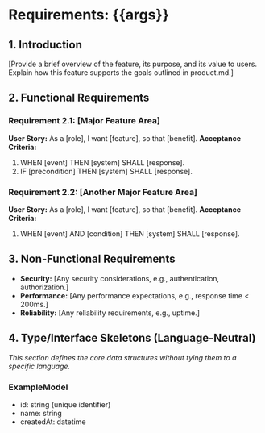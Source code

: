# Requirements: {{args}}

## 1. Introduction
[Provide a brief overview of the feature, its purpose, and its value to users. Explain how this feature supports the goals outlined in product.md.]

## 2. Functional Requirements
### Requirement 2.1: [Major Feature Area]
**User Story:** As a [role], I want [feature], so that [benefit].
**Acceptance Criteria:**
1.  WHEN [event] THEN [system] SHALL [response].
2.  IF [precondition] THEN [system] SHALL [response].

### Requirement 2.2: [Another Major Feature Area]
**User Story:** As a [role], I want [feature], so that [benefit].
**Acceptance Criteria:**
1.  WHEN [event] AND [condition] THEN [system] SHALL [response].

## 3. Non-Functional Requirements
- **Security:** [Any security considerations, e.g., authentication, authorization.]
- **Performance:** [Any performance expectations, e.g., response time < 200ms.]
- **Reliability:** [Any reliability requirements, e.g., uptime.]

## 4. Type/Interface Skeletons (Language-Neutral)
*This section defines the core data structures without tying them to a specific language.*
### ExampleModel
- id: string (unique identifier)
- name: string
- createdAt: datetime
